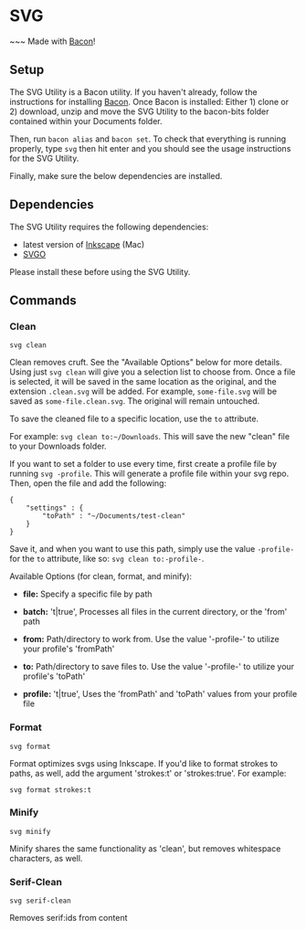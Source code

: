 # SVG #

\~\~\~ Made with [Bacon](https://github.com/jaderigby/bacon)!

## Setup ##

The SVG Utility is a Bacon utility.  If you haven't already, follow the instructions for installing [Bacon](https://github.com/jaderigby/bacon#setup).  Once Bacon is installed: Either 1) clone or 2) download, unzip and move the SVG Utility to the bacon-bits folder contained within your Documents folder.

Then, run `bacon alias` and `bacon set`.  To check that everything is running properly, type `svg` then hit enter and you should see the usage instructions for the SVG Utility.

Finally, make sure the below dependencies are installed.

## Dependencies ##

The SVG Utility requires the following dependencies:

- latest version of [Inkscape](https://inkscape.org/release/inkscape-1.1.2/) (Mac)
- [SVGO](https://github.com/svg/svgo#installation)

Please install these before using the SVG Utility.

## Commands ##

### Clean ###

`svg clean`

Clean removes cruft. See the "Available Options" below for more details.  Using just `svg clean` will give you a selection list to choose from.  Once a file is selected, it will be saved in the same location as the original, and the extension `.clean.svg` will be added.  For example, `some-file.svg` will be saved as `some-file.clean.svg`.  The original will remain untouched.

To save the cleaned file to a specific location, use the `to` attribute.

For example: `svg clean to:~/Downloads`.  This will save the new "clean" file to your Downloads folder.

If you want to set a folder to use every time, first create a profile file by running `svg -profile`.  This will generate a profile file within your svg repo.  Then, open the file and add the following:

```
{
	"settings" : {
		"toPath" : "~/Documents/test-clean"
	}
}
```

Save it, and when you want to use this path, simply use the value `-profile-` for the `to` attribute, like so:  `svg clean to:-profile-`.


Available Options (for clean, format, and minify):

- __file:__           Specify a specific file by path

- __batch:__          't|true', Processes all files in the current directory, or the 'from' path

- __from:__           Path/directory to work from.
Use the value '-profile-' to utilize your profile's 'fromPath'

- __to:__             Path/directory to save files to.
                Use the value '-profile-' to utilize your profile's 'toPath'

- __profile:__        't|true', Uses the 'fromPath' and 'toPath' values from your profile file

### Format ###

`svg format`

Format optimizes svgs using Inkscape.  If you'd like to format strokes to paths, as well, add the argument 'strokes:t' or 'strokes:true'. For example:

```
svg format strokes:t

```

### Minify ###

`svg minify`

Minify shares the same functionality as 'clean', but removes whitespace characters, as well.

### Serif-Clean ###

`svg serif-clean`

Removes serif:ids from content